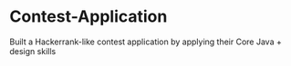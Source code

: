 # Contest-Application
Built a Hackerrank-like contest application by applying their Core Java + design skills
